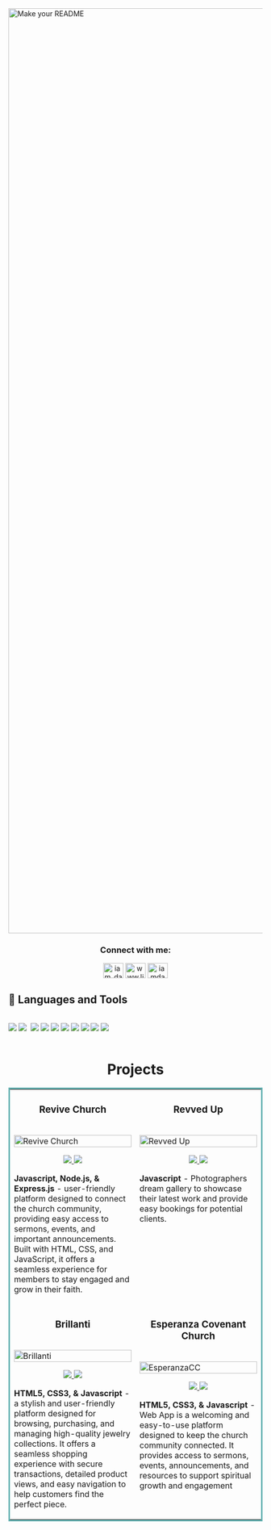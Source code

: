 <!--Banner-->
<img width="1834" alt="Make your README" src="https://github.com/user-attachments/assets/eb577ee6-dbf9-4613-8fed-9c60dba01d9e">






<!--Contact Info-->
<h3 align="center">Connect with me:</h3>
<p align="center">
<a href="https://twitter.com/iam_dannnny" target="blank"><img align="center" src="https://raw.githubusercontent.com/rahuldkjain/github-profile-readme-generator/master/src/images/icons/Social/twitter.svg" alt="iam_dannnny" height="30" width="40" /></a>
<a href="https://www.linkedin.com/in/dannygthedev" target="blank"><img align="center" src="https://raw.githubusercontent.com/rahuldkjain/github-profile-readme-generator/master/src/images/icons/Social/linked-in-alt.svg" alt="www.linkedin.com/in/dannygthedev" height="30" width="40" /></a>
<a href="https://instagram.com/iamdannnny" target="blank"><img align="center" src="https://raw.githubusercontent.com/rahuldkjain/github-profile-readme-generator/master/src/images/icons/Social/instagram.svg" alt="iamdannnny" height="30" width="40" /></a>
</p>


## 💼 Languages and Tools

<br />
<div>
<img src="https://img.shields.io/badge/-javascript-F7DF1E?&style=for-the-badge&logo=javascript&logoColor=black" />
<img src="https://img.shields.io/badge/-ReactJS-grey?&style=for-the-badge&logo=react&logoColor=61DAFB" />
<img scr="https://img.shields.io/badge/Next-black?style=for-the-badge&logo=next.js&logoColor=white" />
<img src="https://img.shields.io/badge/HTML5-E34F26?style=for-the-badge&logo=html5&logoColor=white" />
<img src="https://img.shields.io/badge/-css3-1572B6?&style=for-the-badge&logo=css3&logoColor=white" />
<img src="https://img.shields.io/badge/Tailwind-38B2AC?style=for-the-badge&logo=tailwind-css&logoColor=white" />
<img src="https://img.shields.io/badge/-VSCode-007ACC?&style=for-the-badge&logo=visual-studio-code&logoColor=white" />
<img src="https://img.shields.io/badge/-Git-F05032?&style=for-the-badge&logo=git&logoColor=white" /> 
<img src="https://img.shields.io/badge/github-%23121011.svg?style=for-the-badge&logo=github&logoColor=white" />
<img src="https://img.shields.io/badge/Canva-%2300C4CC.svg?style=for-the-badge&logo=Canva&logoColor=white" />
<img src="https://img.shields.io/badge/figma-%23F24E1E.svg?style=for-the-badge&logo=figma&logoColor=white" />
  </div>

<br>
<h1 align="center">Projects</h1>
<table bordercolor="#66b2b2">
  
  <tr>
    <td width="50%" valign="top">
      <h3 align="center">Revive Church</h3>
        <br />
        <a target="_blank" href="https://revive-church.netlify.app/">
          <img src="GIFS/reviveChurchGIF.gif" width="100%" alt="Revive Church">
        </a>
        <br />
        <p align="center">
          
  <a href="https://github.com/gdanny94/Revive-Church" target="_blank">
    <img src="https://img.shields.io/static/v1?label=|&message=REPO&color=23555f&style=plastic&logo=github&logo-color=white"/>
  </a>  
  <a href="\https://shawncharles.com/travelara" target="_blank">
    <img src="https://img.shields.io/static/v1?label=|&message=VIDEO&color=cdf998&style=plastic&logo=wordpress&logo-color=white"/>
  </a>
      </p>
        <p><strong>Javascript, Node.js, & Express.js</strong> -  user-friendly platform designed to connect the church community, providing easy access to sermons, events, and important announcements. Built with HTML, CSS, and JavaScript, it offers a seamless experience for members to stay engaged and grow in their faith.</p>
    </td>
    <td width="50%" valign="top">
      <h3 align="center">Revved Up</h3>
        <br />
      <a target="_blank" href="https://revved-up.netlify.app/">
            <img src="GIFS/revvedupGIF.gif" width="100%"  alt="Revved Up"/>
        </a>
        <br />
        <p align="center">
          
  <a href="" target="_blank">
    <img src="https://img.shields.io/static/v1?label=|&message=REPO&color=23555f&style=plastic&logo=github&logo-color=white"/>
  </a>
  <a href="https://dannythedev.netlify.app/" target="_blank">
    <img src="https://img.shields.io/static/v1?label=|&message=WEBSITE&color=cdf998&style=plastic&logo=wordpress&logo-color=white"/>
  </a>
      </p>
        <p><strong>Javascript</strong> - Photographers dream gallery to showcase their latest work and provide easy bookings for potential clients.</p>
    </td>
  </tr>
  
  <tr>
    <td width="50%" valign="top">
      <h3 align="center">Brillanti</h3>
      <br />
        <a target="_blank" href="https://brillanti.netlify.app/">
          <img src="GIFS/brillantiGIF.gif" width="100%" alt="Brillanti"/>
        </a>
      <br />
        <p align="center">
  <a href="#" target="_blank">
    <img src="https://img.shields.io/static/v1?label=|&message=REPO&color=23555f&style=plastic&logo=github&logo-color=white"/>
  </a>
  <a href="http://shawncharles.com" target="_blank">
    <img src="https://img.shields.io/static/v1?label=|&message=WEBSITE&color=cdf998&style=plastic&logo=wordpress&logo-color=white"/>
  </a>
      </p>
        <p><strong>HTML5, CSS3, & Javascript</strong> - a stylish and user-friendly platform designed for browsing, purchasing, and managing high-quality jewelry collections. It offers a seamless shopping experience with secure transactions, detailed product views, and easy navigation to help customers find the perfect piece.</p>
    </td>
    <td width="50%" valign="top">
      <h3 align="center">Esperanza Covenant Church</h3>
        <br />
        <a target="_blank" href="#">
          <img src="GIFS/esperanza.gif" width="100%" alt="EsperanzaCC"/>
        </a>
        <br />
        <p align="center">
          
  <a href="https://github.com/CharlesCreativeContent/matching-card-game" target="_blank">
    <img src="https://img.shields.io/static/v1?label=|&message=REPO&color=23555f&style=plastic&logo=github&logo-color=white"/>
  </a>
  <a href="https://poke-matchcards.netlify.app" target="_blank">
    <img src="https://img.shields.io/static/v1?label=|&message=WEBSITE&color=cdf998&style=plastic&logo=wordpress&logo-color=white"/>
  </a>
      </p>
        <p><strong>HTML5, CSS3, & Javascript</strong> - Web App is a welcoming and easy-to-use platform designed to keep the church community connected. It provides access to sermons, events, announcements, and resources to support spiritual growth and engagement</p>
    </td>
  </tr>
</table>
